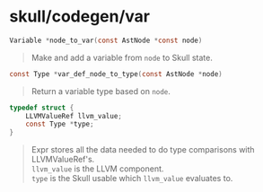 # skull/codegen/var

```c
Variable *node_to_var(const AstNode *const node)
```

> Make and add a variable from `node` to Skull state.

```c
const Type *var_def_node_to_type(const AstNode *node)
```

> Return a variable type based on `node`.

```c
typedef struct {
	LLVMValueRef llvm_value;
	const Type *type;
}
```

> Expr stores all the data needed to do type comparisons with LLVMValueRef's.
> \
> `llvm_value` is the LLVM component.
> \
> `type` is the Skull usable which `llvm_value` evaluates to.

